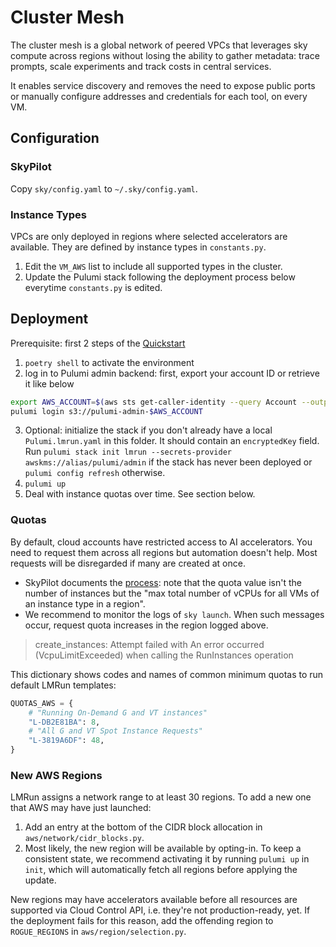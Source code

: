 # Cluster Mesh
The cluster mesh is a global network of peered VPCs that leverages sky compute across regions without losing the ability to gather metadata: trace prompts, scale experiments and track costs in central services. 

It enables service discovery and removes the need to expose public ports or manually configure addresses and credentials for each tool, on every VM.

## Configuration
### SkyPilot
Copy `sky/config.yaml` to `~/.sky/config.yaml`.

### Instance Types
VPCs are only deployed in regions where selected accelerators are available. They are defined by instance types in `constants.py`. 

1. Edit the `VM_AWS` list to include all supported types in the cluster.
2. Update the Pulumi stack following the deployment process below everytime `constants.py` is edited.

## Deployment
Prerequisite: first 2 steps of the [Quickstart](/README.md#quickstart)
1. `poetry shell` to activate the environment
2. log in to Pulumi admin backend: first, export your account ID or retrieve it like below
```bash
export AWS_ACCOUNT=$(aws sts get-caller-identity --query Account --output text)
pulumi login s3://pulumi-admin-$AWS_ACCOUNT
```
3. Optional: initialize the stack if you don't already have a local `Pulumi.lmrun.yaml` in this folder. It should contain an `encryptedKey` field. Run `pulumi stack init lmrun --secrets-provider awskms://alias/pulumi/admin` if the stack has never been deployed or `pulumi config refresh` otherwise.
4. `pulumi up`
5. Deal with instance quotas over time. See section below.

### Quotas
By default, cloud accounts have restricted access to AI accelerators. You need to request them across all regions but automation doesn't help. Most requests will be disregarded if many are created at once.
- SkyPilot documents the [process](https://docs.skypilot.co/en/latest/cloud-setup/quota.html#aws): note that the quota value isn't the number of instances but the "max total number of vCPUs for all VMs of an instance type in a region".
- We recommend to monitor the logs of `sky launch`. When such messages occur, request quota increases in the region logged above.
> create_instances: Attempt failed with An error occurred (VcpuLimitExceeded) when calling the RunInstances operation

This dictionary shows codes and names of common minimum quotas to run default LMRun templates:
```python
QUOTAS_AWS = {
    # "Running On-Demand G and VT instances"
    "L-DB2E81BA": 8,
    # "All G and VT Spot Instance Requests"
    "L-3819A6DF": 48,
}
```

### New AWS Regions
LMRun assigns a network range to at least 30 regions. To add a new one that AWS may have just launched:
1. Add an entry at the bottom of the CIDR block allocation in `aws/network/cidr_blocks.py`.
2. Most likely, the new region will be available by opting-in. To keep a consistent state, we recommend activating it by running `pulumi up` in `init`, which will automatically fetch all regions before applying the update.

New regions may have accelerators available before all resources are supported via Cloud Control API, i.e. they're not production-ready, yet. If the deployment fails for this reason, add the offending region to `ROGUE_REGIONS` in `aws/region/selection.py`.

